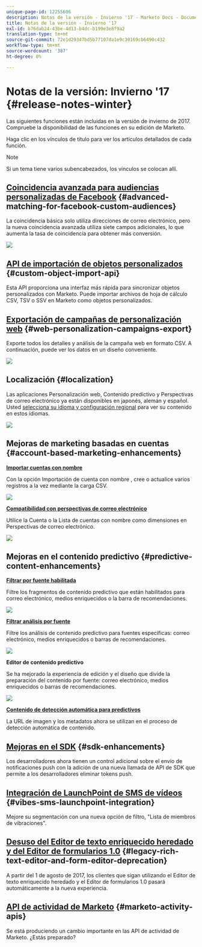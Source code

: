 ```yaml
---
unique-page-id: 12255606
description: Notas de la versión - Invierno '17 - Marketo Docs - Documentación del producto
title: Notas de la versión - Invierno '17
exl-id: b76dab24-43be-4d13-b4dc-b199e3e8f9a2
translation-type: tm+mt
source-git-commit: 72e1d29347bd5b77107da1e9c30169cb6490c432
workflow-type: tm+mt
source-wordcount: '387'
ht-degree: 0%

---
```


# Notas de la versión: Invierno &#39;17 {#release-notes-winter}

Las siguientes funciones están incluidas en la versión de invierno de 2017. Compruebe la disponibilidad de las funciones en su edición de Marketo.

Haga clic en los vínculos de título para ver los artículos detallados de cada función.

>[!NOTE]
>
>Si un tema tiene varios subencabezados, los vínculos se colocan allí.

## [Coincidencia avanzada para audiencias personalizadas de Facebook](/help/marketo/product-docs/demand-generation/ad-network-integrations/add-facebook-custom-audiences-as-a-launchpoint-service.md) {#advanced-matching-for-facebook-custom-audiences}

La coincidencia básica solo utiliza direcciones de correo electrónico, pero la nueva coincidencia avanzada utiliza siete campos adicionales, lo que aumenta la tasa de coincidencia para obtener más conversión.

![](assets/fb-custom-audiences-schebsches.png)

## [API de importación de objetos personalizados](https://developers.marketo.com/rest-api/lead-database/custom-objects/) {#custom-object-import-api}

Esta API proporciona una interfaz más rápida para sincronizar objetos personalizados con Marketo. Puede importar archivos de hoja de cálculo CSV, TSV o SSV en Marketo como objetos personalizados.

## [Exportación de campañas de personalización web](/help/marketo/product-docs/web-personalization/working-with-web-campaigns/export-web-campaign-data.md) {#web-personalization-campaigns-export}

Exporte todos los detalles y análisis de la campaña web en formato CSV. A continuación, puede ver los datos en un diseño conveniente.

![](assets/web-personalization-csv-download-hand.png)

## Localización {#localization}

Las aplicaciones Personalización web, Contenido predictivo y Perspectivas de correo electrónico ya están disponibles en japonés, alemán y español. Usted [selecciona su idioma y configuración regional](/help/marketo/product-docs/administration/settings/select-your-language-locale-and-time-zone.md) para ver su contenido en estos idiomas.

![](assets/japanese-web-personalization.png)

## Mejoras de marketing basadas en cuentas {#account-based-marketing-enhancements}

**[Importar cuentas con nombre](/help/marketo/product-docs/target-account-management/target/named-accounts/import-named-accounts.md)**

Con la opción Importación de cuenta con nombre , cree o actualice varios registros a la vez mediante la carga CSV.

![](assets/inatwo.png)

**[Compatibilidad con perspectivas de correo electrónico](/help/marketo/product-docs/reporting/email-insights/filtering-in-email-insights.md)**

Utilice la Cuenta o la Lista de cuentas con nombre como dimensiones en Perspectivas de correo electrónico.

![](assets/ei.png)

## Mejoras en el contenido predictivo {#predictive-content-enhancements}

**[Filtrar por fuente habilitada](/help/marketo/product-docs/predictive-content/working-with-predictive-content/understanding-predictive-content.md)**

Filtre los fragmentos de contenido predictivo que están habilitados para correo electrónico, medios enriquecidos o la barra de recomendaciones.

![](assets/predictive-content-enabled-source.png)

**[Filtrar análisis por fuente](/help/marketo/product-docs/predictive-content/working-with-predictive-content/understanding-predictive-content.md)**

Filtre los análisis de contenido predictivo para fuentes específicas: correo electrónico, medios enriquecidos o barras de recomendaciones.

![](assets/predictive-content-analytics-by-source.png)

**Editor de contenido predictivo**

Se ha mejorado la experiencia de edición y el diseño que divide la preparación del contenido por fuente: correo electrónico, medios enriquecidos o barras de recomendaciones.

![](assets/predictive-content-editor.png)

**[Contenido de detección automática para predictivos](/help/marketo/product-docs/predictive-content/getting-started/enable-content-discovery.md)**

La URL de imagen y los metadatos ahora se utilizan en el proceso de detección automática de contenido.

## [Mejoras en el SDK](https://developers.marketo.com/mobile/) {#sdk-enhancements}

Los desarrolladores ahora tienen un control adicional sobre el envío de notificaciones push con la adición de una nueva llamada de API de SDK que permite a los desarrolladores eliminar tokens push.

## [Integración de LaunchPoint de SMS de vídeos](/help/marketo/product-docs/mobile-marketing/vibes-sms-messages/use-vibes-sms-messages-in-smart-list-triggers-and-filters.md) {#vibes-sms-launchpoint-integration}

Mejore su segmentación con una nueva opción de filtro, &quot;Lista de miembros de vibraciones&quot;.

## [Desuso del Editor de texto enriquecido heredado y del Editor de formularios 1.0](https://nation.marketo.com/docs/DOC-4315) {#legacy-rich-text-editor-and-form-editor-deprecation}

A partir del 1 de agosto de 2017, los clientes que sigan utilizando el Editor de texto enriquecido heredado y el Editor de formularios 1.0 pasará automáticamente a la nueva experiencia.

## [API de actividad de Marketo](https://developers.marketo.com/blog/important-change-activity-records-marketo-apis/) {#marketo-activity-apis}

Se está produciendo un cambio importante en las API de actividad de Marketo. ¿Estás preparado?
